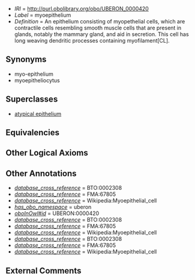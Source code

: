  * *IRI* = http://purl.obolibrary.org/obo/UBERON_0000420
 * *Label* = myoepithelium
 * *Definition* = An epithelium consisting of myopethelial cells, which are contractile cells resembling smooth muscle cells that are present in glands, notably the mammary gland, and aid in secretion. This cell has long weaving dendritic processes containing myofilament[CL].

## Synonyms

 * myo-epithelium
 * myoepitheliocytus

## Superclasses

 * [atypical epithelium](../../UBERON/88/UBERON_0000488.md)

## Equivalencies


## Other Logical Axioms


## Other Annotations

 * *[database_cross_reference](../../ef/oboInOwl#hasDbXref.md)* = BTO:0002308
 * *[database_cross_reference](../../ef/oboInOwl#hasDbXref.md)* = FMA:67805
 * *[database_cross_reference](../../ef/oboInOwl#hasDbXref.md)* = Wikipedia:Myoepithelial_cell
 * *[has_obo_namespace](../../ce/oboInOwl#hasOBONamespace.md)* = uberon
 * *[oboInOwl#id](../../id/oboInOwl#id.md)* = UBERON:0000420
 * *[database_cross_reference](../../ef/oboInOwl#hasDbXref.md)* = BTO:0002308
 * *[database_cross_reference](../../ef/oboInOwl#hasDbXref.md)* = FMA:67805
 * *[database_cross_reference](../../ef/oboInOwl#hasDbXref.md)* = Wikipedia:Myoepithelial_cell
 * *[database_cross_reference](../../ef/oboInOwl#hasDbXref.md)* = BTO:0002308
 * *[database_cross_reference](../../ef/oboInOwl#hasDbXref.md)* = FMA:67805
 * *[database_cross_reference](../../ef/oboInOwl#hasDbXref.md)* = Wikipedia:Myoepithelial_cell

## External Comments

